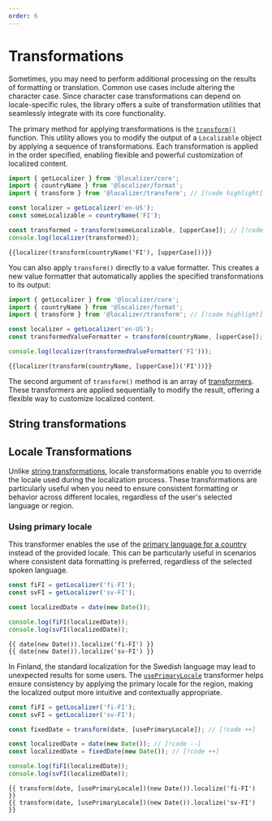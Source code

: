 ```yaml
---
order: 6
---
```


# Transformations <Package name="transform"/>

<script setup>
import { getLocalizer, transform, loc, date, apply, countryName, upperCase, lowerCase, capitalize, apply as applyFn, usePrimaryLocale } from '@localizer/all';

const localizer = getLocalizer('en-US');
</script>

Sometimes, you may need to perform additional processing on the results of formatting or translation. Common use cases include altering the character case. Since character case transformations can depend on locale-specific rules, the library offers a suite of transformation utilities that seamlessly integrate with its core functionality.

The primary method for applying transformations is the [`transform()`](../../api/_localizer/transform/transform/index.md) function. This utility allows you to modify the output of a `Localizable` object by applying a sequence of transformations. Each transformation is applied in the order specified, enabling flexible and powerful customization of localized content.

```typescript
import { getLocalizer } from '@localizer/core';
import { countryName } from '@localizer/format';
import { transform } from '@localizer/transform'; // [!code highlight]

const localizer = getLocalizer('en-US');
const someLocalizable = countryName('FI');

const transformed = transform(someLocalizable, [upperCase]); // [!code highlight]
console.log(localizer(transformed));
```

```console-vue
{{localizer(transform(countryName('FI'), [upperCase]))}}
```

You can also apply `transform()` directly to a value formatter. This creates a new value formatter that automatically applies the specified transformations to its output:

```typescript
import { getLocalizer } from '@localizer/core';
import { countryName } from '@localizer/format';
import { transform } from '@localizer/transform'; // [!code highlight]

const localizer = getLocalizer('en-US');
const transformedValueFormatter = transform(countryName, [upperCase]); // [!code highlight]

console.log(localizer(transformedValueFormatter('FI')));
```

```console-vue
{{localizer(transform(countryName, [upperCase])('FI'))}}
```

The second argument of `transform()` method is an array of [transformers](../../api/_localizer/transform/Transformer/index.md). These transformers are applied sequentially to modify the result, offering a flexible way to customize localized content.

## String transformations

<Entities type="transformer" />

## Locale Transformations

Unlike [string transformations](#string-transformations), locale transformations enable you to override the locale used during the localization process. These transformations are particularly useful when you need to ensure consistent formatting or behavior across different locales, regardless of the user's selected language or region.

### Using primary locale <Preview/>

This transformer enables the use of the [primary language for a country](../../introduction/helpers.md#getting-primary-locale) instead of the provided locale. This can be particularly useful in scenarios where consistent data formatting is preferred, regardless of the selected spoken language.

```typescript
const fiFI = getLocalizer('fi-FI');
const svFI = getLocalizer('sv-FI');

const localizedDate = date(new Date());

console.log(fiFI(localizedDate));
console.log(svFI(localizedDate));
```

```console-vue
{{ date(new Date()).localize('fi-FI') }}
{{ date(new Date()).localize('sv-FI') }}
```

In Finland, the standard localization for the Swedish language may lead to unexpected results for some users. The [`usePrimaryLocale`](../../api/_localizer/transform/usePrimaryLocale/index.md) transformer helps ensure consistency by applying the primary locale for the region, making the localized output more intuitive and contextually appropriate.

```typescript
const fiFI = getLocalizer('fi-FI');
const svFI = getLocalizer('sv-FI');

const fixedDate = transform(date, [usePrimaryLocale]); // [!code ++]

const localizedDate = date(new Date()); // [!code --]
const localizedDate = fixedDate(new Date()); // [!code ++]

console.log(fiFI(localizedDate));
console.log(svFI(localizedDate));
```

```console-vue
{{ transform(date, [usePrimaryLocale])(new Date()).localize('fi-FI') }}
{{ transform(date, [usePrimaryLocale])(new Date()).localize('sv-FI') }}
```
